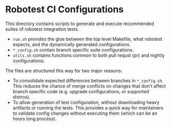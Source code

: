 # Robotest CI Configurations

This directory contains scripts to generate and execute recommended
suites of robotest integration tests.

* `run.sh` provides the glue between the top level Makefile, what robotest expects,
and the dynamically generated configurations.
* `*_config.sh` contain branch specific suite configurations.
* `utils.sh` contains functions common to both pull requst (pr) and nightly
configurations.

The files are structured this way for two major reasons:

* To consolidate expected differences between branches in `*_config.sh`. This
reduces the chance of merge conflicts on changes that don't affect branch
specific code (e.g. upgrade configurations, or supported distros).
* To allow generation of test configuration, without downloading heavy artifacts
or running the tests. This provides a quick way for maintainers to validate
config changes without executing them (which can be an hours long process).
